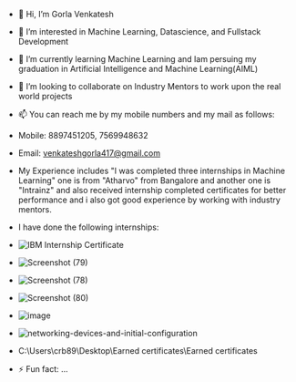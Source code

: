 - 👋 Hi, I’m Gorla Venkatesh
- 👀 I’m interested in Machine Learning, Datascience, and Fullstack Development
- 🌱 I’m currently learning Machine Learning and Iam persuing my graduation in Artificial Intelligence and Machine Learning(AIML)
- 💞️ I’m looking to collaborate on Industry Mentors to work upon the real world projects
- 📫 You can reach me by my mobile numbers and my mail as follows:
- Mobile: 8897451205, 7569948632
- Email: venkateshgorla417@gmail.com
- My Experience includes "I was completed three internships in Machine Learning" one is from "Atharvo" from Bangalore and another one is "Intrainz" and also received internship completed certificates for better performance and i also got good experience by working with industry mentors.
- I have done the following internships:
- ![IBM Internship Certificate](https://github.com/venkatesh89357/venkatesh89357/assets/140168875/247e8aac-26e1-4215-80f4-7b0522e0469f)
- ![Screenshot (79)](https://github.com/user-attachments/assets/f8810751-1dd0-4c0e-ac82-80e3bc2ced4f)
- ![Screenshot (78)](https://github.com/user-attachments/assets/d8776c03-3563-47bc-8168-7276e4911dac)
- ![Screenshot (80)](https://github.com/user-attachments/assets/d0e9a5c7-92cf-472a-8b67-0016ef85b674)
- ![image](https://github.com/user-attachments/assets/990fab5b-2b41-45d4-bda6-15318a48b97a)

- ![networking-devices-and-initial-configuration](https://github.com/venkatesh89357/venkatesh89357/assets/140168875/8fdf3119-f726-4b79-8f90-4f86785943d7)
- C:\Users\crb89\Desktop\Earned certificates\Earned certificates



- ⚡ Fun fact: ...

<!---
venkatesh89357/venkatesh89357 is a ✨ special ✨ repository because its `README.md` (this file) appears on your GitHub profile.
You can click the Preview link to take a look at your changes.
--->
